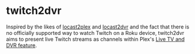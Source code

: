 # twitch2dvr

Inspired by the likes of [locast2plex](https://github.com/tgorgdotcom/locast2plex) and [locast2dvr](https://github.com/wouterdebie/locast2dvr) and the fact that there is no officially supported way to watch Twitch on a Roku device, twitch2dvr aims to present live Twitch streams as channels within Plex's [Live TV and DVR feature](https://support.plex.tv/articles/225877347-live-tv-dvr/).

